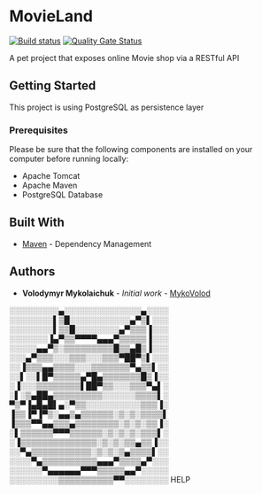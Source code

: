 # MovieLand

[![Build status](https://travis-ci.org/mykovolod/movieland.svg?branch=master)](https://travis-ci.org/mykovolod/movieland) 
[![Quality Gate Status](https://sonarcloud.io/api/project_badges/measure?project=com.mykovolod%3Amovieland&metric=alert_status)](https://sonarcloud.io/dashboard?id=com.mykovolod%3Amovieland)


A pet project that exposes online Movie shop via a RESTful API

## Getting Started

This project is using PostgreSQL as persistence layer

### Prerequisites

Please be sure that the following components are installed on your computer before running locally:

- Apache Tomcat
- Apache Maven
- PostgreSQL Database


## Built With

* [Maven](https://maven.apache.org/) - Dependency Management

## Authors

* **Volodymyr Mykolaichuk** - *Initial work* - [MykoVolod](https://github.com/mykovolod/)

░░░░░░░░░▄░░░░░░░░░░░░░░▄░░░░ 
░░░░░░░░▌▒█░░░░░░░░░░░▄▀▒▌░░░ 
░░░░░░░░▌▒▒█░░░░░░░░▄▀▒▒▒▐░░░ 
░░░░░░░▐▄▀▒▒▀▀▀▀▄▄▄▀▒▒▒▒▒▐░░░ 
░░░░░▄▄▀▒░▒▒▒▒▒▒▒▒▒█▒▒▄█▒▐░░░ 
░░░▄▀▒▒▒░░░▒▒▒░░░▒▒▒▀██▀▒▌░░░ 
░░▐▒▒▒▄▄▒▒▒▒░░░▒▒▒▒▒▒▒▀▄▒▒▌░░ 
░░▌░░▌█▀▒▒▒▒▒▄▀█▄▒▒▒▒▒▒▒█▒▐░░ 
░▐░░░▒▒▒▒▒▒▒▒▌██▀▒▒░░░▒▒▒▀▄▌░ 
░▌░▒▄██▄▒▒▒▒▒▒▒▒▒░░░░░░▒▒▒▒▌░ 
▀▒▀▐▄█▄█▌▄░▀▒▒░░░░░░░░░░▒▒▒▐░ 
▐▒▒▐▀▐▀▒░▄▄▒▄▒▒▒▒▒▒░▒░▒░▒▒▒▒▌ 
▐▒▒▒▀▀▄▄▒▒▒▄▒▒▒▒▒▒▒▒░▒░▒░▒▒▐░ 
░▌▒▒▒▒▒▒▀▀▀▒▒▒▒▒▒░▒░▒░▒░▒▒▒▌░ 
░▐▒▒▒▒▒▒▒▒▒▒▒▒▒▒░▒░▒░▒▒▄▒▒▐░░ 
░░▀▄▒▒▒▒▒▒▒▒▒▒▒░▒░▒░▒▄▒▒▒▒▌░░ 
░░░░▀▄▒▒▒▒▒▒▒▒▒▒▄▄▄▀▒▒▒▒▄▀░░░ 
░░░░░░▀▄▄▄▄▄▄▀▀▀▒▒▒▒▒▄▄▀░░░░░ 
░░░░░░░░░▒▒▒▒▒▒▒▒▒▒▀▀░░░░░░░░
HELP
